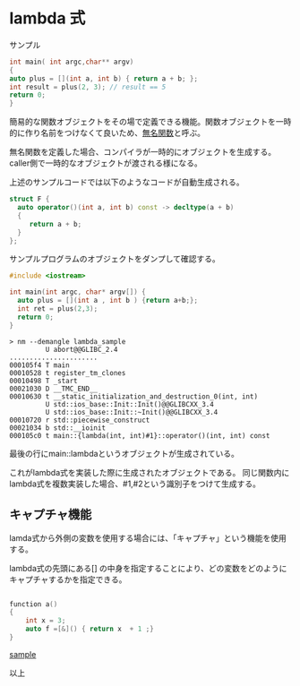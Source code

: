 # lambda 式

サンプル

```cpp
int main( int argc,char** argv)
{
auto plus = [](int a, int b) { return a + b; };
int result = plus(2, 3); // result == 5
return 0;
}
```

簡易的な関数オブジェクトをその場で定義できる機能。関数オブジェクトを一時的に作り名前をつけなくて良いため、[無名関数](https://ja.wikipedia.org/wiki/%E7%84%A1%E5%90%8D%E9%96%A2%E6%95%B0)と呼ぶ。

無名関数を定義した場合、コンパイラが一時的にオブジェクトを生成する。
caller側で一時的なオブジェクトが渡される様になる。

上述のサンプルコードでは以下のようなコードが自動生成される。
```cpp
struct F {
  auto operator()(int a, int b) const -> decltype(a + b)
  {
     return a + b;
  }
};
```


サンプルプログラムのオブジェクトをダンプして確認する。



```cpp
#include <iostream>

int main(int argc, char* argv[]) {
  auto plus = [](int a , int b ) {return a+b;};
  int ret = plus(2,3);
  return 0;
}
```

```
> nm --demangle lambda_sample
         U abort@@GLIBC_2.4
......................
000105f4 T main
00010528 t register_tm_clones
00010498 T _start
00021030 D __TMC_END__
00010630 t __static_initialization_and_destruction_0(int, int)
         U std::ios_base::Init::Init()@@GLIBCXX_3.4
         U std::ios_base::Init::~Init()@@GLIBCXX_3.4
00010720 r std::piecewise_construct
00021034 b std::__ioinit
000105c0 t main::{lambda(int, int)#1}::operator()(int, int) const
```

最後の行にmain::lambdaというオブジェクトが生成されている。

これがlambda式を実装した際に生成されたオブジェクトである。
同じ関数内にlambda式を複数実装した場合、#1,#2という識別子をつけて生成する。


## キャプチャ機能

lamda式から外側の変数を使用する場合には、「キャプチャ」という機能を使用する。

lambda式の先頭にある[] の中身を指定することにより、どの変数をどのようにキャプチャするかを指定できる。

```cpp

function a()
{
    int x = 3;
    auto f =[&]() { return x  + 1 ;}
}
```
[sample](/lambda/src/lambda_sample.cpp)

以上

